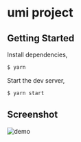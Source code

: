 # umi project

## Getting Started

Install dependencies,

```bash
$ yarn
```

Start the dev server,

```bash
$ yarn start
```
## Screenshot

![demo](./screenshots/demo.gif)
